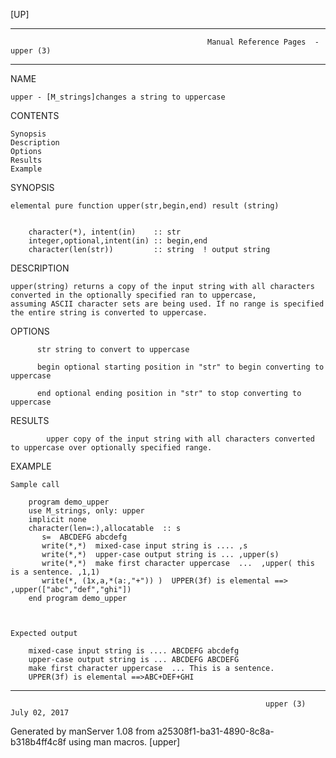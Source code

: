 [UP]

-----------------------------------------------------------------------------------------------------------------------------------
                                                Manual Reference Pages  - upper (3)
-----------------------------------------------------------------------------------------------------------------------------------
                                                                 
NAME

    upper - [M_strings]changes a string to uppercase

CONTENTS

    Synopsis
    Description
    Options
    Results
    Example

SYNOPSIS

    elemental pure function upper(str,begin,end) result (string)


        character(*), intent(in)    :: str
        integer,optional,intent(in) :: begin,end
        character(len(str))         :: string  ! output string



DESCRIPTION

    upper(string) returns a copy of the input string with all characters converted in the optionally specified ran to uppercase,
    assuming ASCII character sets are being used. If no range is specified the entire string is converted to uppercase.

OPTIONS

          str string to convert to uppercase

          begin optional starting position in "str" to begin converting to uppercase

          end optional ending position in "str" to stop converting to uppercase

RESULTS

            upper copy of the input string with all characters converted to uppercase over optionally specified range.

EXAMPLE

    Sample call

        program demo_upper
        use M_strings, only: upper
        implicit none
        character(len=:),allocatable  :: s
           s=  ABCDEFG abcdefg  
           write(*,*)  mixed-case input string is .... ,s
           write(*,*)  upper-case output string is ... ,upper(s)
           write(*,*)  make first character uppercase  ...  ,upper( this is a sentence. ,1,1)
           write(*, (1x,a,*(a:,"+")) )  UPPER(3f) is elemental ==> ,upper(["abc","def","ghi"])
        end program demo_upper



    Expected output

        mixed-case input string is .... ABCDEFG abcdefg
        upper-case output string is ... ABCDEFG ABCDEFG
        make first character uppercase  ... This is a sentence.
        UPPER(3f) is elemental ==>ABC+DEF+GHI

-----------------------------------------------------------------------------------------------------------------------------------

                                                             upper (3)                                                July 02, 2017

Generated by manServer 1.08 from a25308f1-ba31-4890-8c8a-b318b4ff4c8f using man macros.
                                                              [upper]
